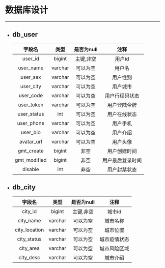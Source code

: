 # 数据库设计

---

- ## db_user

  |    字段名    |  类型   | 是否为null |       注释       |
  | :----------: | :-----: | :--------: | :--------------: |
  |   user_id    | bigint  | 主键,非空  |      用户id      |
  |  user_name   | varchar |  可以为空  |      用户名      |
  |   user_sex   | varchar |  可以为空  |     用户性别     |
  |  user_city   | varchar |  可以为空  |     用户城市     |
  |  user_code   | varchar |  可以为空  |  用户行程码状态  |
  |  user_token  | varchar |  可以为空  |   用户登陆令牌   |
  | user_status  |   int   |  可以为空  |   用户在线状态   |
  |  user_phone  | varchar |  可以为空  |     用户手机     |
  |   user_bio   | varchar |  可以为空  |     用户介绍     |
  |  avatar_url  | varchar |  可以为空  |     用户头像     |
  |  gmt_create  | bigint  |    非空    |   用户创建时间   |
  | gmt_modified | bigint  |    非空    | 用户最后登录时间 |
  |   disable    |   int   |    非空    |   用户封禁状态   |

- ## db_city

  |    字段名     |  类型   | 是否为null |     注释     |
  | :-----------: | :-----: | :--------: | :----------: |
  |    city_id    | bigint  | 主键,非空  |    城市id    |
  |   city_name   | varchar |  可以为空  |   城市名称   |
  | city_location | varchar |  可以为空  |   城市位置   |
  |  city_status  | varchar |  可以为空  | 城市疫情状态 |
  |   city_area   | varchar |  可以为空  | 城市风险区域 |
  |   city_desc   | varchar |  可以为空  |   城市介绍   |

  
